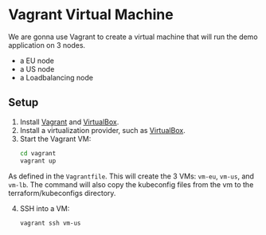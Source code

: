 # Vagrant Virtual Machine

We are gonna use Vagrant to create a virtual machine that will run the demo application on 3 nodes.

- a EU node
- a US node
- a Loadbalancing node

## Setup

1. Install [Vagrant](https://www.vagrantup.com/downloads) and [VirtualBox](https://www.virtualbox.org/wiki/Downloads).
2. Install a virtualization provider, such as [VirtualBox](https://www.virtualbox.org/wiki/Downloads).
3. Start the Vagrant VM:
   ```bash
   cd vagrant
   vagrant up
   ```
As defined in the `Vagrantfile`. This will create the 3 VMs: `vm-eu`, `vm-us`, and `vm-lb`.
The command will also copy the kubeconfig files from the vm to the terraform/kubeconfigs directory.

4. SSH into a VM:
   ```bash
   vagrant ssh vm-us
   ```